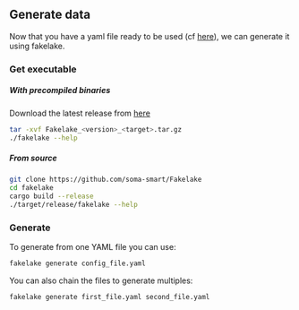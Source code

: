 Generate data
---------------

Now that you have a yaml file ready to be used (cf [here](create_your_yaml_file.md)), we can generate it using fakelake.

### Get executable
##### With precompiled binaries

Download the latest release from [here](https://github.com/soma-smart/Fakelake/releases)

```bash
tar -xvf Fakelake_<version>_<target>.tar.gz
./fakelake --help
```

##### From source
```bash
git clone https://github.com/soma-smart/Fakelake
cd fakelake
cargo build --release
./target/release/fakelake --help
```

### Generate
To generate from one YAML file you can use:
```bash
fakelake generate config_file.yaml
```

You can also chain the files to generate multiples:
```bash
fakelake generate first_file.yaml second_file.yaml
```